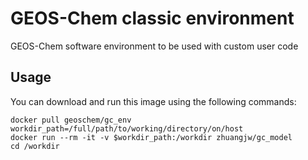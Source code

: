 # GEOS-Chem classic environment

GEOS-Chem software environment to be used with custom user code

Usage
-----

You can download and run this image using the following commands:

    docker pull geoschem/gc_env
    workdir_path=/full/path/to/working/directory/on/host
    docker run --rm -it -v $workdir_path:/workdir zhuangjw/gc_model
    cd /workdir
